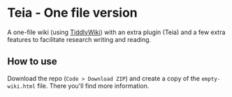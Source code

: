 # Teia - One file version

A one-file wiki (using [TiddlyWiki](https://tiddlywiki.com/)) with an extra plugin (Teia) and a few extra features to facilitate research writing and reading.

## How to use

Download the repo (`Code > Download ZIP`) and create a copy of the `empty-wiki.html` file. There you'll find more information.
